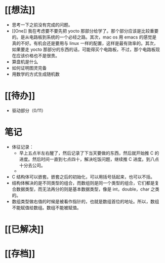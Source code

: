 # [[想法]]
- 思考一下之前没有完成的问题。
- [[One]]
我在考虑要不要先把 yocto 那部分给学了。那个部分应该是比较重要的。是从电路板到系统的一个必经之路。其次，mac os 用 emacs 的感觉是真的不好。有机会还是要用与 linux 一样的配置，这样是最有效率的。其次，如果要走 yocto 那部分的东西的话，可能得买个电路板，不过，那个电路板现在应该价格也不是很贵。
- 算盘机是什么
- 如何证明图灵完备
- 用数学的方式生成随机数
# [[待办]]
- 驱动部分（0/11）

# 笔记
- 体征记录：
	- 早上五点半左右醒了，然后记录了下当天要做的东西，然后就开始推 C 的进度。然后时间一直到七点四十，解决吃饭问题，继续推 C 进度。到八点十分去公司。
	- 
- C 结构体可以嵌套。嵌套之后的初始化，可以用括号括起来，也可以不括。
- 结构体解决的是不同类型的组合，而数组则是同一个类型的组合，它们都是复合数据类型，而无法再分的则是基本数据类型，像是 int，double，char 之类的。
- 数组类型做右值的时候是被看作指针的，也就是数组首位的地址。所以，数组不能赋值给数组。数组不能被赋值。 

# [[已解决]]

# [[存档]]